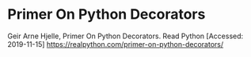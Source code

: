 Primer On Python Decorators
===============================================================================
Geir Arne Hjelle, Primer On Python Decorators. Read Python
[Accessed: 2019-11-15] https://realpython.com/primer-on-python-decorators/
